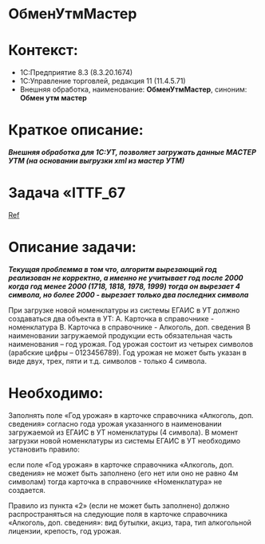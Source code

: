 # ОбменУтмМастер

# Контекст:
* 1С:Предприятие 8.3 (8.3.20.1674)
* 1С:Управление торговлей, редакция 11 (11.4.5.71)
* Внешняя обработка, наименование: **ОбменУтмМастер**, синоним: **Обмен утм мастер**

# Краткое описание:
***Внешняя обработка для 1С:УТ, позволяет загружать данные МАСТЕР УТМ (на основании выгрузки xml из мастер УТМ)***


# Задача «ITTF_67
[Ref](http://192.168.168.104/#Task/view/6241a224e97d9f740)
# Описание задачи:
***Текущая проблемма в том что, алгоритм вырезающий год реализован не корректно, а именно не учитывает год после 2000***
***когда год менее 2000 (1718, 1818, 1978, 1999) тогда он вырезает 4 символа, но более 2000 - вырезает только два последних символа***

При загрузке новой номенклатуры из системы ЕГАИС в УТ должно создаваться два объекта в УТ:
A. Карточка в справочнике - номенклатура
B. Карточка в справочнике - Алкоголь, доп. сведения
В наименовании загружаемой продукции есть обязательная часть наименования – год урожая.
Год урожая состоит из четырех символов (арабские цифры – 0123456789).
Год урожая не может быть указан в виде двух, трех, пяти и т.д. символов - только 4 символа.

# Необходимо:
Заполнять поле «Год урожая» в карточке справочника «Алкоголь, доп. сведения» согласно года урожая указанного в наименовании загружаемой из ЕГАИС в УТ номенклатуры (4 символа).
В момент загрузки новой номенклатуры из системы ЕГАИС в УТ необходимо установить правило:

если поле «Год урожая» в карточке справочника «Алкоголь, доп. сведения» не может быть заполнено (его нет или оно не равно 4м символам)
тогда карточка в справочнике «Номенклатура» не создается.

Правило из пункта «2» (если не может быть заполнено) должно распространяться на следующие поля в карточке справочника «Алкоголь, доп. сведения»:
вид бутылки, акциз, тара, тип алкогольной лицензии, крепость, год урожая.
